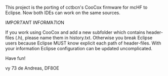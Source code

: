 This project is the porting of cctbcn's CooCox firmware for mcHF
to Eclipse. Now both IDEs can work on the same sources.


I*M*P*O*R*T*A*N*T I*N*F*O*R*M*A*T*I*O*N

If you work using CooCox and add a new subfolder which contains header-files (.h),
please name them in history.txt. Otherwise you break Eclipse users because Eclipse
MUST know explicit each path of header-files. With your information Eclipse
configuration can be updated uncomplicated.

Have fun!

vy 73 de
Andreas, DF8OE